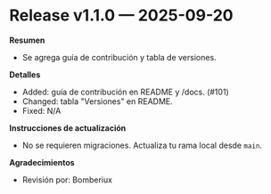 # Release v1.1.0 — 2025-09-20

**Resumen**
- Se agrega guía de contribución y tabla de versiones.

**Detalles**
- Added: guía de contribución en README y /docs. (#101)
- Changed: tabla "Versiones" en README.
- Fixed: N/A

**Instrucciones de actualización**
- No se requieren migraciones. Actualiza tu rama local desde `main`.

**Agradecimientos**
- Revisión por: Bomberiux
